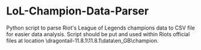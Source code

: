# LoL-Champion-Data-Parser
Python script to parse Riot's League of Legends champions data to CSV file for easier data analysis.
Script should be put and used within Riots official files at location \dragontail-11.8.1\11.8.1\data\en_GB\champion.
